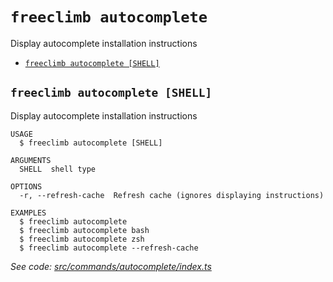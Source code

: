 `freeclimb autocomplete`
========================

Display autocomplete installation instructions

* [`freeclimb autocomplete [SHELL]`](#freeclimb-autocomplete-shell)

## `freeclimb autocomplete [SHELL]`

Display autocomplete installation instructions

```
USAGE
  $ freeclimb autocomplete [SHELL]

ARGUMENTS
  SHELL  shell type

OPTIONS
  -r, --refresh-cache  Refresh cache (ignores displaying instructions)

EXAMPLES
  $ freeclimb autocomplete
  $ freeclimb autocomplete bash
  $ freeclimb autocomplete zsh
  $ freeclimb autocomplete --refresh-cache
```

_See code: [src/commands/autocomplete/index.ts](https://github.com/jblack-vail/freeclimb-cli-cd-test/blob/v0.1.13/src/commands/autocomplete/index.ts)_
